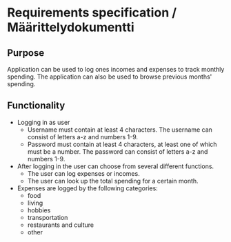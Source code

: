 # Requirements specification / Määrittelydokumentti
  
## Purpose  
Application can be used to log ones incomes and expenses to track monthly spending. The application can also be used to browse previous months' spending.
  
## Functionality  
- Logging in as user
  - Username must contain at least 4 characters. The username can consist of letters a-z and numbers 1-9.
  - Password must contain at least 4 characters, at least one of which must be a number. The password can consist of letters a-z and numbers 1-9.
- After logging in the user can choose from several different functions.
  - The user can log expenses or incomes.
  - The user can look up the total spending for a certain month.
- Expenses are logged by the following categories:
  - food
  - living
  - hobbies
  - transportation
  - restaurants and culture
  - other


